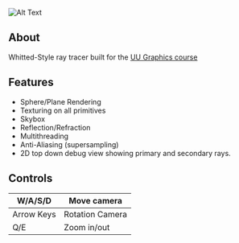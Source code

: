 ![Alt Text](https://i.ibb.co/802dTsb/Screenshot-2023-07-06-133002.png)

## About

Whitted-Style ray tracer built for the [UU Graphics course](https://www.cs.uu.nl/docs/vakken/gr/2022/index.html)


## Features
* Sphere/Plane Rendering
* Texturing on all primitives
* Skybox
* Reflection/Refraction
* Multithreading
* Anti-Aliasing (supersampling)
* 2D top down debug view showing primary and secondary rays.

## Controls
| W/A/S/D    | Move camera     |
|------------|-----------------|
| Arrow Keys | Rotation Camera |
| Q/E        | Zoom in/out     |

